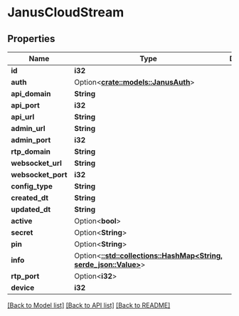 # JanusCloudStream

## Properties

Name | Type | Description | Notes
------------ | ------------- | ------------- | -------------
**id** | **i32** |  | [readonly]
**auth** | Option<[**crate::models::JanusAuth**](JanusAuth.md)> |  | [readonly]
**api_domain** | **String** |  | [readonly]
**api_port** | **i32** |  | [readonly]
**api_url** | **String** |  | [readonly]
**admin_url** | **String** |  | [readonly]
**admin_port** | **i32** |  | [readonly]
**rtp_domain** | **String** |  | [readonly]
**websocket_url** | **String** |  | [readonly]
**websocket_port** | **i32** |  | [readonly]
**config_type** | **String** |  | [readonly]
**created_dt** | **String** |  | [readonly]
**updated_dt** | **String** |  | [readonly]
**active** | Option<**bool**> |  | [optional]
**secret** | Option<**String**> |  | [optional]
**pin** | Option<**String**> |  | [optional]
**info** | Option<[**::std::collections::HashMap<String, serde_json::Value>**](serde_json::Value.md)> |  | [optional]
**rtp_port** | Option<**i32**> |  | [optional]
**device** | **i32** |  | 

[[Back to Model list]](../README.md#documentation-for-models) [[Back to API list]](../README.md#documentation-for-api-endpoints) [[Back to README]](../README.md)


